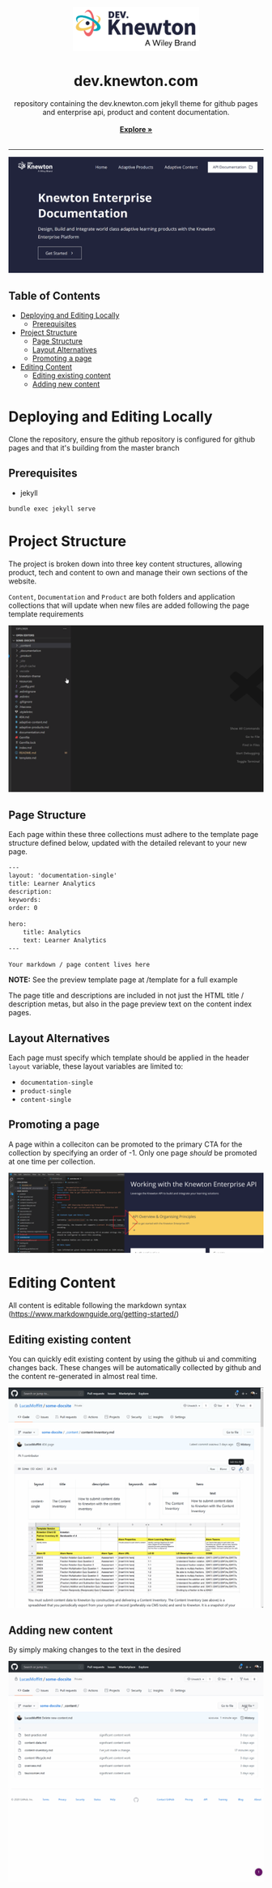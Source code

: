 <!-- PROJECT LOGO -->
<br />
<p align="center">
  <a href="/">
    <img src="./knewton-theme/assets/images/layout/logo-kw.svg" alt="Logo" width="250">
  </a>

  <h1 style="border-bottom:none" align="center">dev.knewton.com</h3>

  <p align="center">
    repository containing the dev.knewton.com jekyll theme for github pages and enterprise api, product and content documentation.
    <br />
    <br />
    <a href="https://dev.knewton.com"><strong>Explore »</strong></a>
    <br />
    <br />
  </p>
</p>

---

![Knewton Enterprise Devsite](./resources/readme/project-screenshot.png)

## Table of Contents

- [Deploying and Editing Locally](#deploying-and-editing-locally)
  - [Prerequisites](#prerequisites)
- [Project Structure](#project-structure)
  - [Page Structure](#page-structure)
  - [Layout Alternatives](#layout-alternatives)
  - [Promoting a page](#promoting-a-page)
- [Editing Content](#editing-content)
  - [Editing existing content](#editing-existing-content)
  - [Adding new content](#adding-new-content)


# Deploying and Editing Locally

Clone the repository, ensure the github repository is configured for github pages and that it's building from the master branch

## Prerequisites

* jekyll

```sh
bundle exec jekyll serve
```

# Project Structure
The project is broken down into three key content structures, allowing product, tech and content to own and manage their own sections of the website.

`Content`, `Documentation` and `Product` are both folders and application collections that will update when new files are added following the page template requirements

![dev.knewton content structure](./resources/readme/content-structure.gif)

## Page Structure
Each page within these three collections must adhere to the template page structure defined below, updated with the detailed relevant to your new page.

```
---
layout: 'documentation-single'
title: Learner Analytics
description: 
keywords: 
order: 0

hero:
    title: Analytics
    text: Learner Analytics
---

Your markdown / page content lives here
```

**NOTE:** See the preview template page at /template for a full example

The page title and descriptions are included in not just the HTML title / description metas, but also in the page preview text on the content index pages. 

## Layout Alternatives
Each page must specify which template should be applied in the header `layout` variable, these layout variables are limited to:

* `documentation-single`
* `product-single`
* `content-single`

## Promoting a page
A page within a colleciton can be promoted to the primary CTA for the collection by specifying an order of -1. Only one page *should* be promoted at one time per collection.

![Promoting a Page](./resources/readme/content-promotion.png)

# Editing Content
All content is editable following the markdown syntax (https://www.markdownguide.org/getting-started/)

## Editing existing content
You can quickly edit existing content by using the github ui and commiting changes back. These changes will be automatically collected by github and the content re-generated in almost real time.

![Edit Existing Content](./resources/readme/editing-content-github.gif)


## Adding new content

By simply making changes to the text in the desired 

![New Content](./resources/readme/new-content-github.gif)
